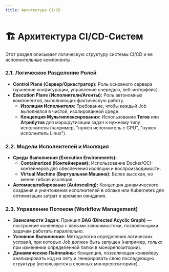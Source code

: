 ```yaml
---
title: Архитектура CI/CD
---
```

# 🏗️ Архитектура CI/CD-Систем

Этот раздел описывает логическую структуру системы CI/CD и ее исполнительные компоненты.

### 2.1. Логическое Разделение Ролей
* **Control Plane (Сервер/Оркестратор):** Роль основного сервера (хранение конфигурации, управление очередью, веб-интерфейс).
* **Execution Plane (Исполнители/Агенты):** Роль автономных компонентов, выполняющих фактическую работу.
    * **Изоляция Исполнителя:** Требование, чтобы каждый Job выполнялся в чистой, изолированной среде.
    * **Концепция Мультиплексирования:** Использование **Тегов** или **Атрибутов** для маршрутизации задач к нужному типу исполнителя (например, "нужен исполнитель с GPU", "нужен исполнитель Linux").

### 2.2. Модели Исполнителей и Изоляция
* **Среды Выполнения (Execution Environments):**
    * **Containerized (Контейнерная):** Использование Docker/OCI-контейнеров для обеспечения изоляции и воспроизводимости.
    * **Virtual Machine (Виртуальная Машина):** Более высокая, но менее гибкая изоляция.
* **Автомасштабирование (Autoscaling):** Концепция динамического создания и уничтожения исполнителей в облаке или Kubernetes для оптимизации затрат и времени ожидания.

### 2.3. Управление Потоком (Workflow Management)
* **Зависимости Задач:** Принцип **DAG (Directed Acyclic Graph)** — построение конвейера с явными зависимостями, позволяющими задачам работать параллельно.
* **Условное Выполнение:** Методология определения логических условий, при которых Job должен быть запущен (например, только при изменении определенной папки в монорепозитории).
* **Динамические Пайплайны:** Концепция, позволяющая конвейеру анализировать код на лету и генерировать свою последующую структуру (используется в сложных монорепозиториях).